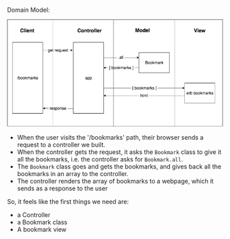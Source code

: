 Domain Model:

![Bookmark Manager Model](../images/bookmark_manager_1.png)

- When the user visits the '/bookmarks' path, their browser sends a request to a controller we built.
- When the controller gets the request, it asks the `Bookmark` class to give it all the bookmarks, i.e. the controller asks for `Bookmark.all`.
- The `Bookmark` class goes and gets the bookmarks, and gives back all the bookmarks in an array to the controller.
- The controller renders the array of bookmarks to a webpage, which it sends as a response to the user

So, it feels like the first things we need are:
 - a Controller
 - a Bookmark class
 - A bookmark view